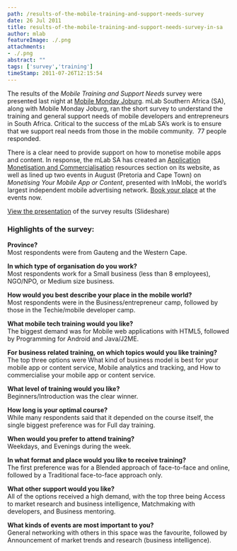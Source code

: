 ```yaml
---
path: /results-of-the-mobile-training-and-support-needs-survey
date: 26 Jul 2011
title: results-of-the-mobile-training-and-support-needs-survey-in-sa
author: mlab
featureImage: ./.png
attachments: 
- ./.png
abstract: ""
tags: ['survey','training']
timeStamp: 2011-07-26T12:15:54
---
```


The results of the _Mobile Training and Support Needs_ survey were presented last night at [Mobile Monday Joburg](http:&#x2F;&#x2F;www.momojoburg.com&#x2F;). mLab Southern Africa (SA), along with Mobile Monday Joburg, ran the short survey to understand the training and general support needs of mobile developers and entrepreneurs in South Africa. Critical to the success of the mLab SA’s work is to ensure that we support real needs from those in the mobile community.  77 people responded.

There is a clear need to provide support on how to monetise mobile apps and content. In response, the mLab SA has created an [Application Monetisation and Commercialisation](https:&#x2F;&#x2F;mlab.co.za&#x2F;resources&#x2F;application-monetisation-and-commercialisation&#x2F;) resources section on its website, as well as lined up two events in August (Pretoria and Cape Town) on _Monetising Your Mobile App or Content_, presented with InMobi, the world’s largest independent mobile advertising network. [Book your place](https:&#x2F;&#x2F;mlab.co.zasa.eventbrite.com&#x2F;) at the events now.

[View the presentation](http:&#x2F;&#x2F;www.slideshare.net&#x2F;mlabsa&#x2F;mlab-sa-membership-and-survey-results) of the survey results (Slideshare)

### Highlights of the survey:

**Province?**  
Most respondents were from Gauteng and the Western Cape.

**In which type of organisation do you work?**  
Most respondents work for a Small business (less than 8 employees), NGO&#x2F;NPO, or Medium size business.

**How would you best describe your place in the mobile world?**  
Most respondents were in the Business&#x2F;entrepreneur camp, followed by those in the Techie&#x2F;mobile developer camp.

**What mobile tech training would you like?**  
The biggest demand was for Mobile web applications with HTML5, followed by Programming for Android and Java&#x2F;J2ME.

**For business related training, on which topics would you like training?**  
The top three options were What kind of business model is best for your mobile app or content service, Mobile analytics and tracking, and How to commercialise your mobile app or content service.

**What level of training would you like?**  
Beginners&#x2F;Introduction was the clear winner.

**How long is your optimal course?**  
While many respondents said that it depended on the course itself, the single biggest preference was for Full day training.

**When would you prefer to attend training?**  
Weekdays, and Evenings during the week.

**In what format and place would you like to receive training?**  
The first preference was for a Blended approach of face-to-face and online, followed by a Traditional face-to-face approach only.

**What other support would you like?**  
All of the options received a high demand, with the top three being Access to market research and business intelligence, Matchmaking with developers, and Business mentoring.

**What kinds of events are most important to you?**  
General networking with others in this space was the favourite, followed by Announcement of market trends and research (business intelligence).


